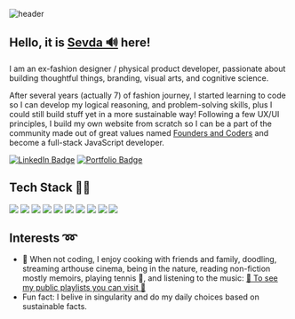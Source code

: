 ![header](https://capsule-render.vercel.app/api?type=waving&color=#F55883&height=300&section=header)


## Hello, it is [Sevda 🔊](https://namedrop.io/sevdashukrieva) here! 

I am an ex-fashion designer / physical product developer, passionate about building thoughtful things, branding, visual arts, and cognitive science.

After several years (actually 7) of fashion journey, I started learning to code so I can develop my logical reasoning, and 
problem-solving skills, plus I could still build stuff yet in a more sustainable way! Following a few UX/UI principles, 
I build my own website from scratch so I can be a part of the community made out of great values named [Founders and Coders](https://www.foundersandcoders.com/) 
and become a full-stack JavaScript developer. 

[![LinkedIn Badge](https://img.shields.io/badge/LinkedIn-sshukrieva-informational?style=for-the-badge&logo=linkedin&logoColor=white&color=0D76A8)](https://www.linkedin.com/in/sshukrieva/) [![Portfolio Badge](https://img.shields.io/badge/Portfolio-sevdas-informational?style=for-the-badge&logoColor=f4f6ef&color=fa2806)](https://sevdas.github.io/portfolio/)


## Tech Stack 👩‍💻

![](https://img.shields.io/badge/HTML5-E34F26?style=for-the-badge&logo=html5&logoColor=white) 
![](https://img.shields.io/badge/CSS3-1572B6?style=for-the-badge&logo=css3&logoColor=white) 
![](https://img.shields.io/badge/JavaScript-F7DF1E?style=for-the-badge&logo=javascript&logoColor=black) 
![](https://img.shields.io/badge/React-20232A?style=for-the-badge&logo=react&logoColor=61DAFB) 
![](https://img.shields.io/badge/PostgreSQL-316192?style=for-the-badge&logo=postgresql&logoColor=white)
![](https://img.shields.io/badge/Elixir-4B275F?style=for-the-badge&logo=elixir&logoColor=white) 
![](https://img.shields.io/badge/Node.js-43853D?style=for-the-badge&logo=node.js&logoColor=white) 
![](https://img.shields.io/badge/Express.js-000000?style=for-the-badge&logo=express&logoColor=white)
![](https://img.shields.io/badge/next.js-000000?style=for-the-badge&logo=next-dot-js&logoColor=white)
![](https://img.shields.io/badge/Cypress-17202C?style=for-the-badge&logo=cypress&logoColor=white)



## Interests ➿

- 💁 When not coding, I enjoy cooking with friends and family, doodling, streaming arthouse cinema, being in the nature, reading non-fiction mostly memoirs, playing tennis 🎾, and listening to the music: [🎵 To see my public playlists you can visit 🎵](https://open.spotify.com/user/ss_official)
- Fun fact: I belive in singularity and do my daily choices based on sustainable facts. 

